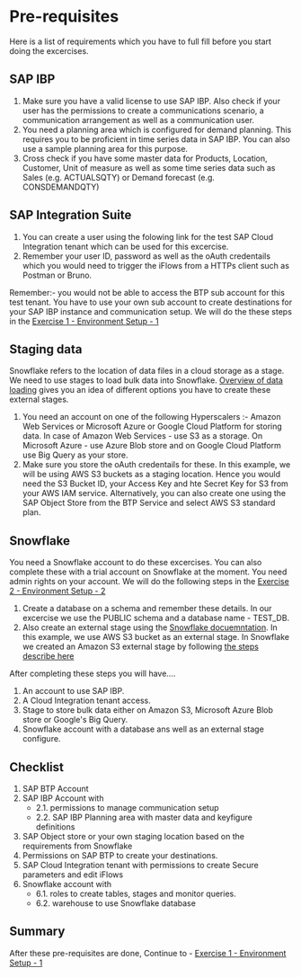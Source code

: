 # Pre-requisites

Here is a list of requirements which you have to full fill before you start doing the excercises. 

## SAP IBP

1. Make sure you have a valid license to use SAP IBP. Also check if your user has the permissions to create a communications scenario, a communication arrangement as well as a communication user.
2. You need a planning area which is configured for demand planning. This requires you to be proficient in time series data in SAP IBP. You can also use a sample planning area for this purpose. 
3. Cross check if you have some master data for Products, Location, Customer, Unit of measure as well as some time series data such as Sales (e.g. ACTUALSQTY) or Demand forecast (e.g. CONSDEMANDQTY)

## SAP Integration Suite

1. You can create a user using the folowing link for the test SAP Cloud Integration tenant which can be used for this excercise.
2. Remember your user ID, password as well as the oAuth credentails which you would need to trigger the iFlows from a HTTPs client such as Postman or Bruno.

Remember:- you would not be able to access the BTP sub account for this test tenant. You have to use your own sub account to create destinations for your SAP IBP instance and communication setup. We will do the these steps in the [Exercise 1 - Environment Setup - 1](../ex1/README.md)

## Staging data

Snowflake refers to the location of data files in a cloud storage as a stage. We need to use stages to load bulk data into Snowflake. [Overview of data loading](https://docs.snowflake.com/en/user-guide/data-load-overview) gives you an idea of different options you have to create these external stages.

1. You need an account on one of the following Hyperscalers :- Amazon Web Services or Microsoft Azure or Google Cloud Platform for storing data. In case of Amazon Web Services - use S3 as a storage. On Microsoft Azure - use Azure Blob store and on Google Cloud Platform use Big Query as your store. 
2. Make sure you store the oAuth credentails for these. In this example, we will be using AWS S3 buckets as a staging location. Hence you would need the S3 Bucket ID, your Access Key and hte Secret Key for S3 from your AWS IAM service. Alternatively, you can also create one using the SAP Object Store from the BTP Service and select AWS S3 standard plan. 

## Snowflake

You need a Snowflake account to do these excercises. You can also complete these with a trial account on Snowflake at the moment. You need admin rights on your account. We will do the following steps in the [Exercise 2 - Environment Setup - 2](../ex2/README.md)
1. Create a database on a schema and remember these details. In our excercise we use the PUBLIC schema and a database name - TEST_DB.
2. Also create an external stage using the [Snowflake docuemntation](https://docs.snowflake.com/en/user-guide/data-load-overview). In this example, we use AWS S3 bucket as an external stage. In Snowflake we created an Amazon S3 external stage by following [the steps describe here](https://docs.snowflake.com/en/user-guide/data-load-s3)

After completing these steps you will have....

1.  An account to use SAP IBP.
2.  A Cloud Integration tenant access.
3.  Stage to store bulk data either on Amazon S3, Microsoft Azure Blob store or Google's Big Query.
4.  Snowflake account with a database ans well as an external stage configure. 

## Checklist
1. SAP BTP Account
2. SAP IBP Account with 
    - 2.1. permissions to manage communication setup
    - 2.2. SAP IBP Planning area with master data and keyfigure definitions
3. SAP Object store or your own staging location based on the requirements from Snowflake
4. Permissions on SAP BTP to create your destinations.
5. SAP Cloud Integration tenant with permissions to create Secure parameters and edit iFlows
6. Snowflake account with 
    - 6.1. roles to create tables, stages and monitor queries.
    - 6.2. warehouse to use Snowflake database

## Summary

After these pre-requisites are done, Continue to - [Exercise 1 - Environment Setup - 1](../ex1/README.md)
